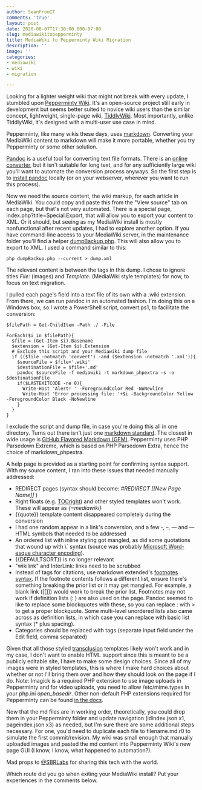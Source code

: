 ```yaml
---
author: SeanFromIT
comments: 'true'
layout: post
date: 2020-08-07T17:30:00.000-07:00
slug: mediawikitopepperminty
title: MediaWiki to Pepperminty Wiki Migration
description: ''
image: ''
categories:
- mediawiki
- wiki
- migration

---
```

Looking for a lighter weight wiki that might not break with every update, I stumbled upon [Pepperminty Wiki](https://starbeamrainbowlabs.com/labs/peppermint/__nightdocs/01-Welcome.html "Pepperminty Wiki"). It's an open-source project still early in development but seems better suited to novice wiki users than the similar concept, lightweight, single-page wiki, [TiddlyWiki](https://tiddlywiki.com/ "TiddlyWiki"). Most importantly, unlike TiddlyWiki, it's designed with a multi-user use case in mind.

Pepperminty, like many wikis these days, uses [markdown](https://www.markdownguide.org/ "Markdown"). Converting your MediaWiki content to markdown will make it more portable, whether you try Pepperminty or some other solution.

[Pandoc](https://pandoc.org/getting-started.html "Pandoc") is a useful tool for converting text file formats. There is an [online converter](https://pandoc.org/try/ "Try Pandoc"), but it isn't suitable for long text, and for any sufficiently large wiki you'll want to automate the conversion process anyways. So the first step is to [install pandoc](https://pandoc.org/installing.html "Install Pandoc") locally (or on your webserver, wherever you want to run this process).

Now we need the source content, the wiki markup, for each article in MediaWiki. You could copy and paste this from the "View source" tab on each page, but that's not very automated. There is a special page, index.php?title=Special:Export, that will allow you to export your content to XML. Or it should, but seeing as my MediaWiki install is mostly nonfunctional after recent updates, I had to explore another option. If you have command-line access to your MediaWiki server, in the maintenance folder you'll find a helper [dumpBackup.php](https://www.mediawiki.org/wiki/Manual:DumpBackup.php "dumpBackup"). This will also allow you to export to XML. I used a command similar to this:

    php dumpBackup.php --current > dump.xml

The relevant content is between the <page></page> tags in this dump. I chose to ignore titles _File:_ (images) and _Template:_ (MediaWiki style templates) for now, to focus on text migration.

I pulled each page's <text></text> field into a text file of its own with a .wiki extension. From there, we can run pandoc in an automated fashion. I'm doing this on a Windows box, so I wrote a PowerShell script, convert.ps1, to facilitate the conversion:

    $filePath = Get-ChildItem -Path ./ -File
    
    ForEach($i in $filePath){
      $file = (Get-Item $i).Basename
      $extension = (Get-Item $i).Extension
      # Exclude this script and your Mediawiki dump file
      if (($file -notmatch 'convert') -and ($extension -notmatch '.xml')){
        $sourceFile = $file+'.wiki'
        $destinationFile = $file+'.md'
        pandoc $sourceFile -f mediawiki -t markdown_phpextra -s -o $destinationFile
        if($LASTEXITCODE -ne 0){
          Write-Host 'Alert! ' -ForegroundColor Red -NoNewline
          Write-Host 'Error processing file: '+$i -BackgroundColor Yellow -ForegroundColor Black -NoNewline
        }
      }
    }

I exclude the script and dump file, in case you're doing this all in one directory. Turns out there isn't just one [markdown standard](http://www.joshuakehn.com/2014/9/5/markdown-and-standards.html "markdown standards").  The closest in wide usage is [GitHub Flavored Markdown (GFM)](https://github.github.com/gfm/ "GitHub Flavored Markdown"). Pepperminty uses PHP Parsedown Extreme, which is based on PHP Parsedown Extra, hence the choice of markdown_phpextra.

A help page is provided as a starting point for confirming syntax support. With my source content, I ran into these issues that needed manually addressed:

* REDIRECT pages (syntax should become: _#REDIRECT \[\[New Page Name\]\]_ )
* Right floats (e.g. [TOCright](https://www.mediawiki.org/wiki/Template:TOCright "TOCright")) and other styled templates won't work. These will appear as _{=mediawiki}_
* {{quote}} template content disappeared completely during the conversion
* I had one random </text> appear in a link's conversion, and a few ‐, –, — and — HTML symbols that needed to be addressed
* An ordered list with inline styling got mangled, as did some quotations that wound up with \\\` syntax (source was probably [Microsoft Word-esque character encoding](https://askleo.com/why_do_i_get_odd_characters_instead_of_quotes_in_my_documents/ "Character Encoding")).
* {{DEFAULTSORT}} is no longer relevant
* "wikilink" and InterLink: links need to be scrubbed
* Instead of <ref> tags for citations, use markdown extended's [footnotes syntax](https://www.markdownguide.org/extended-syntax/#footnotes). If the footnote contents follows a different list, ensure there's something breaking the prior list or it may get mangled. For example, a blank link ([[]]) would work to break the prior list. Footnotes may not work if definition lists (: ) are also used on the page. Pandoc seemed to like to replace some blockquotes with these, so you can replace : with > to get a proper blockquote. Some multi-level unordered lists also came across as definition lists, in which case you can replace with basic list syntax (* plus spacing).
* Categories should be replaced with tags (separate input field under the Edit field, comma separated)

Given that all those styled [transclusion](https://www.mediawiki.org/wiki/Transclusion "transclusion") templates likely won't work and in my case, I don't want to enable HTML support since this is meant to be a publicly editable site, I have to make some design choices. Since all of my images were in styled templates, this is where I make hard choices about whether or not I'll bring them over and how they should look on the page if I do. Note: Imagick is a required PHP extension to use image uploads in Pepperminty and for video uploads, you need to allow /etc/mime.types in your php.ini _open_basedir_. Other non-default PHP extensions required for Pepperminty can be found [in the docs](https://starbeamrainbowlabs.com/labs/peppermint/__nightdocs/04-Getting-Started.html "Pepperminty: Getting Started").

Now that the md files are in working order, theoretically, you could drop them in your Pepperminty folder and update navigation (idindex.json x1, pageindex.json x3) as needed, but I'm sure there are some additional steps necessary. For one, you'd need to duplicate each file to filename.md.r0 to simulate the first commit/revision. My wiki was small enough that manually uploaded images and pasted the md content into Pepperminty Wiki's new page GUI (I know, I know, what happened to automation?).

Mad props to [@SBRLabs](https://twitter.com/SBRLabs "@sbrl") for sharing this tech with the world.

Which route did you go when exiting your MediaWiki install? Put your experiences in the comments below.